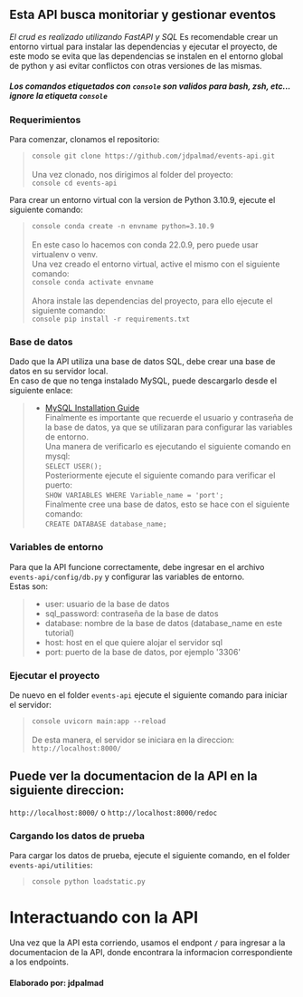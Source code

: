 ## **Esta API busca monitoriar y gestionar eventos**
*El crud es realizado utilizando FastAPI y SQL*
Es recomendable crear un entorno virtual para instalar las dependencias y ejecutar el proyecto, de este modo se evita que las dependencias se instalen en el entorno global de python y asi evitar conflictos con otras versiones de las mismas. <br>

##### *Los comandos etiquetados con ```console``` son validos para bash, zsh, etc... ignore la etiqueta ```console```*

### Requerimientos

Para comenzar, clonamos el repositorio:<br>
> ```console git clone https://github.com/jdpalmad/events-api.git ```   <br> <br> 
Una vez clonado, nos dirigimos al folder del proyecto:<br>
> ```console cd events-api ```   <br> 


Para crear un entorno virtual con la version de Python 3.10.9, ejecute el siguiente comando:<br>
> ```console conda create -n envname python=3.10.9 ```   <br> <br>
En este caso lo hacemos con conda 22.0.9, pero puede usar virtualenv o venv. <br>
Una vez creado el entorno virtual, active el mismo con el siguiente comando:<br>
> ```console conda activate envname ```   <br> <br>
Ahora instale las dependencias del proyecto, para ello ejecute el siguiente comando:<br>
> ```console pip install -r requirements.txt ```   <br> 

### Base de datos
Dado que la API utiliza una base de datos SQL, debe crear una base de datos en su servidor local. <br>
En caso de que no tenga instalado MySQL, puede descargarlo desde el siguiente enlace: <br>
> - [MySQL Installation Guide](https://dev.mysql.com/doc/mysql-installation-excerpt/5.7/en/) <br>
Finalmente es importante que recuerde el usuario y contraseña de la base de datos, ya que se utilizaran para configurar las variables de entorno. <br>
Una manera de verificarlo es ejecutando el siguiente comando en mysql:<br>
> ```SELECT USER();```   <br> 
Posteriormente ejecute el siguiente comando para verificar el puerto:<br>
> ```SHOW VARIABLES WHERE Variable_name = 'port';```   <br> 
Finalmente cree una base de datos, esto se hace con el siguiente comando:<br>
> ```CREATE DATABASE database_name;```   <br>

### Variables de entorno
Para que la API funcione correctamente, debe ingresar en el archivo ```events-api/config/db.py``` y configurar las variables de entorno. <br>
Estas son: <br>
> - user: usuario de la base de datos <br>
> - sql_password: contraseña de la base de datos <br>
> - database: nombre de la base de datos (database_name en este tutorial)<br>
> - host: host en el que quiere alojar el servidor sql<br>
> - port: puerto de la base de datos, por ejemplo '3306' <br>

### Ejecutar el proyecto
De nuevo en el folder ```events-api``` ejecute el siguiente comando para iniciar el servidor:<br>
> ```console uvicorn main:app --reload ```   <br> <br>
De esta manera, el servidor se iniciara en la direccion: ```http://localhost:8000/``` <br>

## **Puede ver la documentacion de la API en la siguiente direccion:** <br> 
```http://localhost:8000/``` o ```http://localhost:8000/redoc``` <br>

### Cargando los datos de prueba
Para cargar los datos de prueba, ejecute el siguiente comando, en el folder ```events-api/utilities```: <br>
> ```console python loadstatic.py ```   <br> 

# Interactuando con la API
Una vez que la API esta corriendo, usamos el endpont ```/``` para ingresar a la documentacion de la API, donde encontrara la informacion correspondiente a los endpoints. <br>

#### **Elaborado por: jdpalmad** 

